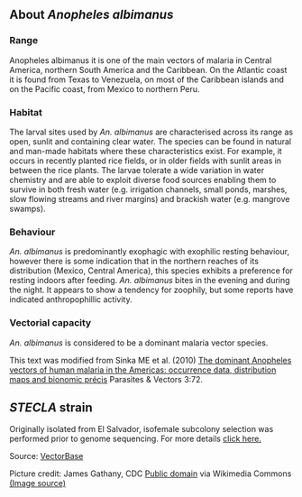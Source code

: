 About *Anopheles albimanus*
---------------------------

### Range

Anopheles albimanus it is one of the main vectors of malaria in Central
America, northern South America and the Caribbean. On the Atlantic coast
it is found from Texas to Venezuela, on most of the Caribbean islands
and on the Pacific coast, from Mexico to northern Peru.

### Habitat

The larval sites used by *An. albimanus* are characterised across its
range as open, sunlit and containing clear water. The species can be
found in natural and man-made habitats where these characteristics
exist. For example, it occurs in recently planted rice fields, or in
older fields with sunlit areas in between the rice plants. The larvae
tolerate a wide variation in water chemistry and are able to exploit
diverse food sources enabling them to survive in both fresh water (e.g.
irrigation channels, small ponds, marshes, slow flowing streams and
river margins) and brackish water (e.g. mangrove swamps).

### Behaviour

*An. albimanus* is predominantly exophagic with exophilic resting
behaviour, however there is some indication that in the northern reaches
of its distribution (Mexico, Central America), this species exhibits a
preference for resting indoors after feeding. *An. albimanus* bites in
the evening and during the night. It appears to show a tendency for
zoophily, but some reports have indicated anthropophillic activity.

### Vectorial capacity

*An. albimanus* is considered to be a dominant malaria vector species.

This text was modified from Sinka ME et al. (2010) [The dominant
Anopheles vectors of human malaria in the Americas: occurrence data,
distribution maps and bionomic
précis](http://www.parasitesandvectors.com/content/3/1/72) Parasites &
Vectors 3:72.

*STECLA* strain
---------------

Originally isolated from El Salvador, isofemale subcolony selection was
performed prior to genome sequencing. For more details [click
here.](http://www.mr4.org/MR4ReagentsSearch/livingMosquitoes/MRA-126.aspx)

Source:
[VectorBase](https://veupathdb.org/veupathdb/app/search/dataset/AllDatasets/result?filterTerm=GCA_000349125.2 "Tendency to inhabit/rest in outdoor areas.")

Picture credit:
James Gathany, CDC [Public domain](https://commons.wikimedia.org/wiki/Main_Page) via Wikimedia Commons [(Image source)](https://commons.wikimedia.org/wiki/File:Anopheles_albimanus_mosquito.jpg)
